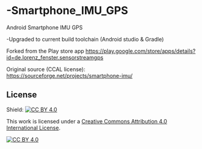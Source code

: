 # -Smartphone_IMU_GPS
Android  Smartphone IMU GPS

-Upgraded to current build toolchain (Android studio & Gradle)



Forked from the Play store app
https://play.google.com/store/apps/details?id=de.lorenz_fenster.sensorstreamgps

Original source (CCAL license):
https://sourceforge.net/projects/smartphone-imu/


License
--------------

Shield: [![CC BY 4.0][cc-by-shield]][cc-by]

This work is licensed under a
[Creative Commons Attribution 4.0 International License][cc-by].

[![CC BY 4.0][cc-by-image]][cc-by]

[cc-by]: http://creativecommons.org/licenses/by/4.0/
[cc-by-image]: https://i.creativecommons.org/l/by/4.0/88x31.png
[cc-by-shield]: https://img.shields.io/badge/License-CC%20BY%204.0-lightgrey.svg
